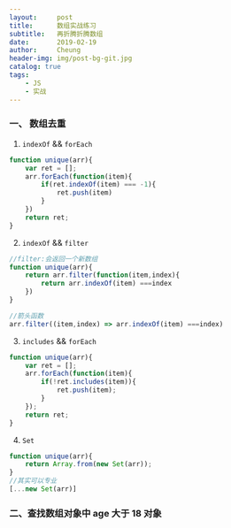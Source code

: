 ```yaml
---
layout:     post
title:      数组实战练习
subtitle:   再折腾折腾数组
date:       2019-02-19
author:     Cheung
header-img: img/post-bg-git.jpg
catalog: true
tags:
    - JS
    - 实战
---
```


### 一、 数组去重

1. `indexOf` && `forEach`

```js
function unique(arr){
    var ret = [];
    arr.forEach(function(item){
        if(ret.indexOf(item) === -1){
            ret.push(item)
        }
    })
    return ret;
}
```

2. `indexOf` && `filter`

```js
//filter:会返回一个新数组
function unique(arr){
    return arr.filter(function(item,index){
        return arr.indexOf(item) ===index
    })
}

//箭头函数
arr.filter((item,index) => arr.indexOf(item) ===index)
```

3. `includes` && `forEach`

```js
function unique(arr){
    var ret = [];
    arr.forEach(function(item){
        if(!ret.includes(item)){
            ret.push(item);
        }
    });
    return ret;
}
```

4. `Set`

```js
function unique(arr){
    return Array.from(new Set(arr));
}
//其实可以专业
[...new Set(arr)]
```







### 二、查找数组对象中 age 大于 18 对象 
